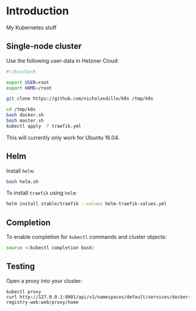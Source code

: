 # Introduction

My Kubernetes stuff

## Single-node cluster

Use the following user-data in Hetzner Cloud:

```bash
#!/bin/bash

export USER=root
export HOME=/root

git clone https://github.com/nicholasdille/k8s /tmp/k8s

cd /tmp/k8s
bash docker.sh
bash master.sh
kubectl apply -f traefik.yml
```

This will currently only work for Ubuntu 16.04.

## Helm

Install `helm`:

```bash
bash helm.sh
```

To install `traefik` using `helm`:

```bash
helm install stable/traefik --values helm-traefik-values.yml
```

## Completion

To enable completion for `kubectl` commands and cluster objects:

```bash
source <(kubectl completion bash)
```

## Testing

Open a proxy into your cluster:

```
kubectl proxy
curl http://127.0.0.1:8001/api/v1/namespaces/default/services/docker-registry-web:web/proxy/home
```